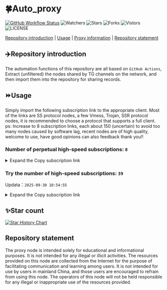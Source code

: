 # 🍀Auto_proxy
[![GitHub Workflow Status](https://img.shields.io/github/actions/workflow/status/PangTouY00/Auto_proxy/main.yml?branch=main)](https://github.com/PangTouY00/Auto_proxy/actions/workflows/main.yml?branch=main) 
![Watchers](https://img.shields.io/github/watchers/w1770946466/Auto_proxy) ![Stars](https://img.shields.io/github/stars/PangTouY00/Auto_proxy) ![Forks](https://img.shields.io/github/forks/w1770946466/Auto_proxy) ![Vistors](https://visitor-badge.laobi.icu/badge?page_id=PangTouY00.Auto_proxy) ![LICENSE](https://img.shields.io/badge/license-CC%20BY--SA%204.0-green.svg)

[Repository introduction](https://github.com/PangTouY00/Auto_proxy#Repositoryintroduction) | [Usage](https://github.com/PangTouY00/Auto_proxy#Usage) | [Proxy information](https://github.com/PangTouY00/Auto_proxy#Proxyinformation) | [Repository statement](https://github.com/PangTouY00/Auto_proxy#Repositorystatement)

## ✈️Repository introduction
The automation functions of this repository are all based on `GitHub Actions`,
Extract (unfiltered) the nodes shared by TG channels on the network, and then import them into the repository for sharing records.

## ⏩Usage
Simply import the following subscription link to the appropriate client. Most of the links are SS protocol nodes, a few Vmess, Trojan, SSR protocol nodes, it is recommended to choose a protocol that supports a full client.
ps: Increase to 8 subscription links, each about 150 (uncertain) to avoid too many nodes caused by software lag, recent nodes are of high quality, welcome to use, have good opinions can also feedback thank you!!

### Number of perpetual high-speed subscriptions: `8`

<details>
  <summary>Expand the Copy subscription link</summary>

  
- [Multiprotocol Base64 encoding](https://raw.githubusercontent.com/PangTouY00/Auto_proxy/main/Long_term_subscription1)
`https://raw.githubusercontent.com/PangTouY00/Auto_proxy/main/Long_term_subscription_num`
`Total number of merge nodes: 278`

- [Multiprotocol Base64 encoding](https://raw.githubusercontent.com/PangTouY00/Auto_proxy/main/Long_term_subscription1)
`https://raw.githubusercontent.com/PangTouY00/Auto_proxy/main/Long_term_subscription1`
`Total number of merge nodes: 35`

- [Multiprotocol Base64 encoding](https://raw.githubusercontent.com/PangTouY00/Auto_proxy/main/Long_term_subscription2)
`https://raw.githubusercontent.com/PangTouY00/Auto_proxy/main/Long_term_subscription2`
`Total number of merge nodes: 35`

- [Multiprotocol Base64 encoding](https://raw.githubusercontent.com/PangTouY00/Auto_proxy/main/Long_term_subscription3)
`https://raw.githubusercontent.com/PangTouY00/Auto_proxy/main/Long_term_subscription3`
`Total number of merge nodes: 35`

- [Multiprotocol Base64 encoding](https://raw.githubusercontent.com/PangTouY00/Auto_proxy/main/Long_term_subscription4)
`https://raw.githubusercontent.com/PangTouY00/Auto_proxy/main/Long_term_subscription4`
`Total number of merge nodes: 35`

- [Multiprotocol Base64 encoding](https://raw.githubusercontent.comPangTouY00/Auto_proxy/main/Long_term_subscription5)
`https://raw.githubusercontent.com/PangTouY00/Auto_proxy/main/Long_term_subscription5`
`Total number of merge nodes: 35`

- [Multiprotocol Base64 encoding](https://raw.githubusercontent.com/PangTouY00/Auto_proxy/main/Long_term_subscription6)
`https://raw.githubusercontent.com/PangTouY00/Auto_proxy/main/Long_term_subscription6`
`Total number of merge nodes: 35`

- [Multiprotocol Base64 encoding](https://raw.githubusercontent.com/PangTouY00/Auto_proxy/main/Long_term_subscription7)
`https://raw.githubusercontent.com/PangTouY00/Auto_proxy/main/Long_term_subscription7`
`Total number of merge nodes: 35`

- [Multiprotocol Base64 encoding](https://raw.githubusercontent.com/PangTouY00/Auto_proxy/main/Long_term_subscription8)
`https://raw.githubusercontent.com/PangTouY00/Auto_proxy/main/Long_term_subscription8`
`Total number of merge nodes: 33`

- [Clash subscription](https://raw.githubusercontent.com/PangTouY00/Auto_proxy/main/Long_term_subscription2.yaml)
`https://raw.githubusercontent.com/PangTouY00/Auto_proxy/main/Long_term_subscription1.yaml`


- [Clash subscription](https://raw.githubusercontent.com/PangTouY00/Auto_proxy/main/Long_term_subscription2.yaml)
`https://raw.githubusercontent.com/PangTouY00/Auto_proxy/main/Long_term_subscription2.yaml`


- [Clash subscription](https://raw.githubusercontent.com/PangTouY00/Auto_proxy/main/Long_term_subscription3.yaml)
`https://raw.githubusercontent.com/PangTouY00/Auto_proxy/main/Long_term_subscription3.yaml`
  
</details>

### Try the number of high-speed subscriptions: `39`
Updata：`2025-09-30 10:54:55`


<details>
  <summary>Expand the Copy subscription link</summary>  


































































































































































































































































































































































































































































































































































































































































































































































































































































































































































































































































































































































































































































































































































































































































































































































































































































































































































































































































































































































































































































































































































































































































































































































































































































































































































































































































































































































































































































































































































































































































































































































































































































































































































































































































































































































































































































































































































































































































































































































































































































































































































































































































































































































































































































































































































































































































































































































































































































































































































































































































































































































































































































































































































































































































































































































































































































































































































































































































































































































































































































































































































































































































































































































































































































































































































































































































































































































































































































































































































































































































































































































































































































































































































































































































































































































































































































































































































































































































































































































































































































































































































































































































































































































































































































































































































































































































































































































































































































































































































































































































































































































































































































































































































































































































































































































































































































































































































































































































































































































































































































































































































































































































































































































































































































































































































































































































































































































































































































































































































































































































































































































































































































































































































































































































































































































































































































































































































































































































































































































































































































































































































































































































































































































































































































































































































































































































































































































































































































































































































































































































































































































































































































































































































































































































































































































































































































































































































































































































































































































































































































































































































































































































































































































































































































































































































































































































































































































































































































































































































































































































































































































































































































































































































































































































































































































































































































































































































































































































































































































































































































































































































































































































































































































































































































































































































































































































































































































































































































































































































































































































































































































































































































































































































































































































































































































































































































































































































































































































































































































































































































































































































































































































































































































































































































































































































































































































































































































































































































































































































































































































































































































































































































































































































































































































































































































































































































































































































































































































































































































































































































































































































































































































































































































































































































































































































































































































































































































































































































































































































































































































































































































































































































































































































































































































































































































































































































































































































































































































































































































































































































































































































































































































































































































































































































































































































































































































































































































































































































































































































































































































































































































































































































































































































































































































































































































































































































































































































































































































































































































































































































































































































































































































































































































































































































































































































































































































































































































































>Trial subscription：
`https://gods2.dashicn.buzz/api/v1/client/subscribe?token=438a81520e1c449ad172b355fd172f97`




>Trial subscription：
`https://xiaohuolongjc.top/api/v1/client/subscribe?token=421d14c230e1c3b2f1bfa1ad34e5a525`




>Trial subscription：
`https://yywhale.com/api/v1/client/subscribe?token=3d350e027b20292b84024b505e2d0f23`




>Trial subscription：
`https://cfvpn.com/api/v1/client/subscribe?token=3cf4264e5cba3999546c2e7a397fb8ba`




>Trial subscription：
`https://old-v2b.linkedton.com/api/v1/client/subscribe?token=1ee00e87157289aaf4befc1544ded256`




>Trial subscription：
`https://gods3.dashicn.buzz/api/v1/client/subscribe?token=f1135ee1ac6212b1ece4b3c0854e26be`




>Trial subscription：
`https://qingyun.zybs.eu.org/api/v1/client/subscribe?token=0b34d276731ac57f3e540c9a17c4e7b2`




>Trial subscription：
`https://ldld.whtjdasha.com/api/v1/client/subscribe?token=2108e9e558f9f5d4faec816a48266290`




>Trial subscription：
`https://skt.shuiyun.org/api/v1/client/subscribe?token=980148cd96e3a8275bcde5a3d77d26ed`




>Trial subscription：
`https://asdaw.leidwxzcw.xyz/api/v1/client/subscribe?token=ee9a4a7679d94426ba3f2173c7abc70a`




>Trial subscription：
`https://www.eeevpn.com/api/v1/client/subscribe?token=871b7582a2ed1107acb76a1c9c0c2ada`




>Trial subscription：
`https://linlujs.cloud/api/v1/client/subscribe?token=df97c85507d288a7d3e63aab06cd7a9b`




>Trial subscription：
`https://fs.v2rayse.com/share/20250930/1gecnitf2m.txt`




>Trial subscription：
`https://dashuai.us/api/v1/client/subscribe?token=79409717758cd39d23cc90d7067c1776`




>Trial subscription：
`https://ld88.nxxbbf.com/api/v1/client/subscribe?token=572d9f97c529b473413e3a69ea076262`




>Trial subscription：
`https://nekocloud.qzz.io/api/v1/client/subscribe?token=05ce3e202ef683e7e56e0c9c6f32a165`




>Trial subscription：
`https://sufujia.top/api/v1/client/subscribe?token=7879fced121036c50d01cae526f6211b`




>Trial subscription：
`https://gods1.dashicn.buzz/api/v1/client/subscribe?token=456306db5ab31aa5812f178bbdb1b268`




>Trial subscription：
`https://slianvpn.com/api/v1/client/subscribe?token=71f4e3863007d136c0ad54c28fd67f33`




>Trial subscription：
`https://a.guojiajia.filegear-sg.me/api/v1/client/subscribe?token=48178a61ff6ee85f96c7c9b1fb901c5b`




>Trial subscription：
`https://ldldo.top/api/v1/client/subscribe?token=8d3fb11efc73883f416c71ca42c4e614`




>Trial subscription：
`https://xiaoby.com/api/v1/client/subscribe?token=8e145fe872e9807791fcc4b3a4baaaaf`




>Trial subscription：
`http://tinnyrick8888.com/api/v1/client/subscribe?token=6c080aede0b072ea7d355b201db830b8`




>Trial subscription：
`https://newbee.cyou/api/v1/client/subscribe?token=4e499fce23418de5b5e1560df3bd752a`




>Trial subscription：
`https://mugagw.leidwxzcw.xyz/api/v1/client/subscribe?token=4bc1922a24b89169cccf014c8bbab728`




>Trial subscription：
`http://107.173.31.17/api/v1/client/subscribe?token=0c312d793ca0ba5a360eca343496a4e2`




>Trial subscription：
`https://multiserver.multiserveradelshoop.com/api/v1/client/subscribe?token=b1c69fc12a1db57617fccf8221aaef14`




>Trial subscription：
`https://dl.vfkum.website/api/v1/client/subscribe?token=bfa5ee14cda1cc19297a082ffafdb401`




>Trial subscription：
`https://v2s.ip-ddns.com/api/v1/client/subscribe?token=c3f0c2a745cb198a78fa8c570a2797cd`




>Trial subscription：
`https://api.skrspc.org/api/v1/client/subscribe?token=471c59b126f85d08e930ea475a887126`




>Trial subscription：
`https://b.guojiajia.filegear-sg.me/api/v1/client/subscribe?token=eb9b421eefe62ee27d2ce9fe601b30be`




>Trial subscription：
`https://kingfisher.top/api/v1/client/subscribe?token=c8ac777fec0e30dedba89d4bcd97b548`




>Trial subscription：
`https://www.camael.top/api/v1/client/subscribe?token=e284488854c60da687a63526dde0e2ee`




>Trial subscription：
`https://nekocloud.xx.kg/api/v1/client/subscribe?token=696c8d48ab9e3357684a005a362cdafa`




>Trial subscription：
`https://edg.shuiyun.cc/api/v1/client/subscribe?token=d81e2ac33a04b4c47e9d47ee38e7a16a`




>Trial subscription：
`https://cn.newbee.cyou/api/v1/client/subscribe?token=b38e3a5782df396fed4575aa163e3f5c`




>Trial subscription：
`https://ylccloud.top/api/v1/client/subscribe?token=9f11d8f74146fb80001e9fec86099280`




>Trial subscription：
`https://go.yueyun.de/api/v1/client/subscribe?token=b9b35c716b6a488404ed0658e9848436`




>Trial subscription：
`https://wdawd.ldldfwq.top/api/v1/client/subscribe?token=7982fb11883329f4c7e5f2633f7a0836`



</details>

## ✨Star count
[![Star History Chart](https://api.star-history.com/svg?repos=PangTouY00/Auto_proxy&type=Date)](https://star-history.com/#w1770946466/Auto_proxy&Date)



## Repository statement
The proxy node is intended solely for educational and informational purposes. It is not intended for any illegal or illicit activities. The resources provided on this node are collected from the Internet for the purpose of facilitating communication and learning among users. It is not intended for use by users in mainland China, and those users are encouraged to refrain from using this node. The operators of this node will not be held responsible for any illegal or inappropriate use of the resources provided.

